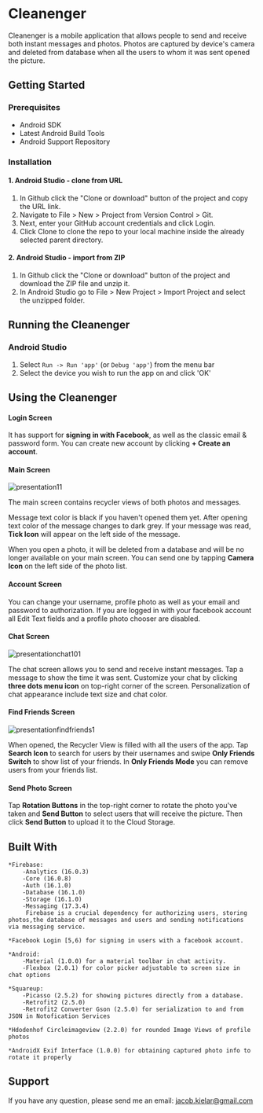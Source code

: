 
# Cleanenger


Cleanenger is a mobile application that allows people to send and receive both instant messages and photos.
Photos are captured by device's camera and deleted from database when all the users to whom it was sent opened the picture.


## Getting Started

### Prerequisites

- Android SDK
- Latest Android Build Tools
- Android Support Repository

### Installation

#### 1.  Android Studio - clone from URL

1. In Github click the "Clone or download" button of the project and copy the URL link.
2. Navigate to File > New > Project from Version Control > Git. 
3. Next, enter your GitHub account credentials and click Login. 
4. Click Clone to clone the repo to your local machine inside the already selected parent directory.  

#### 2. Android Studio - import from ZIP
1. In Github click the "Clone or download" button of the project and download the ZIP file and unzip it.
2.  In Android Studio go to File > New Project > Import Project and select the unzipped folder.


## Running the Cleanenger

### Android Studio

1.  Select `Run -> Run 'app'` (or `Debug 'app'`) from the menu bar
2. Select the device you wish to run the app on and click 'OK'

## Using the Cleanenger

#### Login Screen

It has support for **signing in with Facebook**, as well as the classic email & password form. You can create new account by clicking **+ Create an account**.

#### Main Screen

![presentation11](https://user-images.githubusercontent.com/41000632/73372182-152de880-42b7-11ea-9d9d-07c40dedb0a1.jpg)

The main screen contains recycler views of both photos and messages.

Message text color is black if you haven't opened them yet.
After opening text color of the message changes to dark grey.
If your message was read, **Tick Icon**  will appear on the left side of the message.

When you open a photo, it will be deleted from a database and will be no longer available on your main screen.
You can send one by tapping **Camera Icon** on the left side of the photo list.

#### Account Screen
You can change your username, profile photo as well as your email and password to authorization. 
If you are logged in with your facebook account all Edit Text fields and a profile photo chooser are disabled.

#### Chat Screen

![presentationchat101](https://user-images.githubusercontent.com/41000632/73372048-e748a400-42b6-11ea-9b33-2d5b0c48e2e5.jpg)

The chat screen allows you to send and receive instant messages.
Tap a message to show the time it was sent.
Customize your chat by clicking **three dots  menu icon** on top-right corner of the screen.
Personalization of chat appearance include text size and chat color. 

#### Find Friends Screen

![presentationfindfriends1](https://user-images.githubusercontent.com/41000632/73371836-96d14680-42b6-11ea-8ab2-ab34b3aa1253.jpg)


When opened, the Recycler View is filled with all the users of the app.
Tap **Search Icon** to search for users by their usernames and 
swipe **Only Friends Switch** to show list of your friends.
In **Only Friends Mode** you can remove users from your friends list.

#### Send Photo Screen

Tap **Rotation Buttons** in the top-right corner to rotate the photo you've taken and **Send Button** to select users that will receive the picture.
Then click **Send Button** to upload it to the Cloud Storage.

## Built With

````
*Firebase:
	-Analytics (16.0.3)
	-Core (16.0.8)
	-Auth (16.1.0)
	-Database (16.1.0)
	-Storage (16.1.0)
	-Messaging (17.3.4)
	 Firebase is a crucial dependency for authorizing users, storing photos,the database of messages and users and sending notifications via messaging service.

*Facebook Login [5,6) for signing in users with a facebook account.

*Android:
	-Material (1.0.0) for a material toolbar in chat activity.
	-Flexbox (2.0.1) for color picker adjustable to screen size in chat options
 
*Squareup:
	-Picasso (2.5.2) for showing pictures directly from a database.
	-Retrofit2 (2.5.0)
	-Retrofit2 Converter Gson (2.5.0) for serialization to and from JSON in Notofication Services

*Hdodenhof Circleimageview (2.2.0) for rounded Image Views of profile photos

*AndroidX Exif Interface (1.0.0) for obtaining captured photo info to rotate it properly

````



## Support

If you have any question, please send me an email:
jacob.kielar@gmail.com
